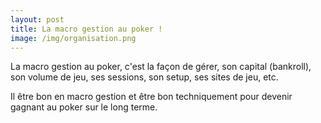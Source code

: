 ```yaml
---
layout: post
title: La macro gestion au poker !
image: /img/organisation.png
---
```

La macro gestion au poker, c'est la façon de gérer, son capital (bankroll), son volume de jeu, ses sessions, son setup, ses sites de jeu, etc.

Il être bon en macro gestion et être bon techniquement pour devenir gagnant au poker sur le long terme.
<!--stackedit_data:
eyJoaXN0b3J5IjpbLTYwNDI0NDEwNCwyNzEzMTk5NjEsMTMzMD
E1ODk5OCwtMTIxMDk2MTc1NF19
-->
